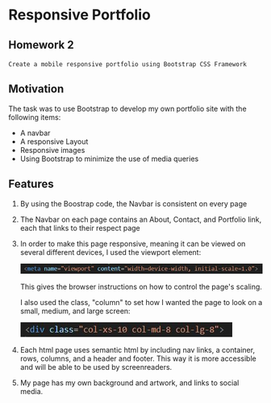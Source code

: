 # Responsive Portfolio

## Homework 2
    Create a mobile responsive portfolio using Bootstrap CSS Framework

## Motivation
The task was to use Bootstrap to develop my own portfolio site with the following items:

* A navbar
* A responsive Layout 
* Responsive images
* Using Bootstrap to minimize the use of media queries


## Features

1. By using the Boostrap code, the Navbar is consistent on every page

2. The Navbar on each page contains an About, Contact, and Portfolio link, each that links to their respect page

3. In order to make this page responsive, meaning it can be viewed on several different devices, I used the viewport element:
    
    ![Meta Tag](./Assets/Images/screenshot.JPG)

    This gives the browser instructions on how to control the page's scaling.

    I also used the class, "column" to set how I wanted the page to look on a small, medium, and large screen:
            
    ![column Tag](./Assets/Images/Capture.JPG)

4. Each html page uses semantic html by including nav links, a container, rows, columns, and a header and footer. This way it is more accessible and will be able to be used by screenreaders.

5. My page has my own background and artwork, and links to social media.
